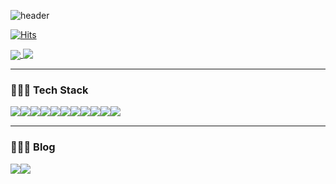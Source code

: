<!--
**Sodasom/Sodasom** is a ✨ _special_ ✨ repository because its `README.md` (this file) appears on your GitHub profile.

Here are some ideas to get you started:

- 🔭 I’m currently working on ...
- 🌱 I’m currently learning ...
- 👯 I’m looking to collaborate on ...
- 🤔 I’m looking for help with ...
- 💬 Ask me about ...
- 📫 How to reach me: ...
- 😄 Pronouns: ...
- ⚡ Fun fact: ...
-->

![header](https://capsule-render.vercel.app/api?type=transparent&text=Welcome,%20My%20Github%20🩷&fontColor=FFC0CB&fontSize=60&fontAlign=37&animation=twinkling)

[![Hits](https://hits.seeyoufarm.com/api/count/incr/badge.svg?url=https%3A%2F%2Fgithub.com%2FSodasom&count_bg=%23FFC0CB&title_bg=%23555555&icon=&icon_color=%23E7E7E7&title=Visitor&edge_flat=false)](https://hits.seeyoufarm.com)

<a href="https://github.com/anuraghazra/github-readme-stats">
  <img align="center" src="https://github-readme-stats.vercel.app/api?username=Sodasom&show_icons=true&theme=dracula&include_all_commits=true&hide_border=true&count_private=true" />
</a>
<a href="https://github.com/anuraghazra/github-readme-stats">
  <img align="top" src="https://github-readme-stats.vercel.app/api/top-langs?username=Sodasom&layout=compact&show_icons=true&theme=dracula" />
</a>

<!-- ![So Dasom's GitHub stats](https://github-readme-stats.vercel.app/api?username=Sodasom&show_icons=true&theme=dracula&include_all_commits=true&hide_border=true&count_private=true)

[![Top Langs](https://github-readme-stats.vercel.app/api/top-langs/?username=Sodasom&layout=compact&theme=dracula)](https://github.com/anuraghazra/github-readme-stats) -->

---
### 🧚🏻‍♀️ Tech Stack
<div style="display:flex; flex-direction:row;">
  <img src="https://img.shields.io/badge/JavaScript-F7DF1E?style=for-the-badge&logo=javascript&logoColor=white">
  <img src="https://img.shields.io/badge/TypeScript-3178C6?style=for-the-badge&logo=typescript&logoColor=white">
  <img src="https://img.shields.io/badge/HTML5-E34F26?style=for-the-badge&logo=html5&logoColor=white">
  <img src="https://img.shields.io/badge/CSS3-1572B6?style=for-the-badge&logo=css3&logoColor=white">
  <br />
  <img src="https://img.shields.io/badge/React-61DAFB?style=for-the-badge&logo=react&logoColor=white">
  <img src="https://img.shields.io/badge/Next.js-000000?style=for-the-badge&logo=nextdotjs&logoColor=white">
  <img src="https://img.shields.io/badge/Amazon S3-569A31?style=for-the-badge&logo=amazons3&logoColor=white">
  <br />
  <img src="https://img.shields.io/badge/Figma-F24E1E?style=for-the-badge&logo=figma&logoColor=white">
  <img src="https://img.shields.io/badge/Illustrator-FF9A00?style=for-the-badge&logo=adobeillustrator&logoColor=white">
  <img src="https://img.shields.io/badge/Photoshop-31A8FF?style=for-the-badge&logo=adobephotoshop&logoColor=white">
  <img src="https://img.shields.io/badge/Notion-000000?style=for-the-badge&logo=notion&logoColor=white">
</div>

---
### 🧚🏻‍♀️ Blog
<div style="display:flex; flex-direction:row;">
  <a href="https://fairyworld-som.tistory.com/">
    <img src="https://img.shields.io/badge/요정세상코딩다솜-9ACD32?style=for-the-badge&logo=tistory&logoColor=white">
  </a>
  <a href="https://booming-tarantula-8fd.notion.site/Som-s-Study-Note-5d2ad48d07c9477f958d9bff69572ea1">
    <img src="https://img.shields.io/badge/Som's Study Note-ADD8E6?style=for-the-badge&logo=notion&logoColor=white">
  </a>
</div>
